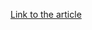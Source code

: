 [Link to the article](https://www.securityweek.com/chinese-hackers-target-tibetan-websites-in-malware-attack-cybersecurity-group-says/)
